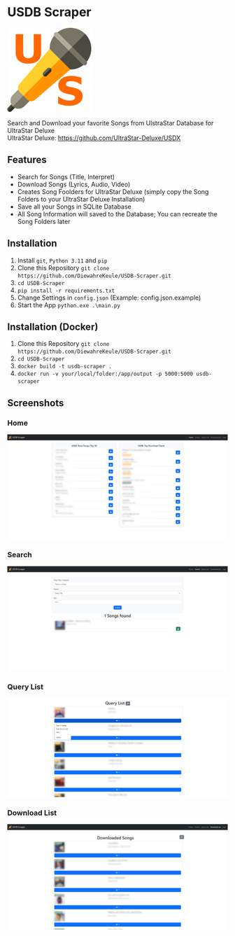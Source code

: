 # USDB Scraper
![image](/static/android-chrome-192x192.png)

Search and Download your favorite Songs from UlstraStar Database for UltraStar Deluxe\
UltraStar Deluxe: https://github.com/UltraStar-Deluxe/USDX

## Features
- Search for Songs (Title, Interpret)
- Download Songs (Lyrics, Audio, Video)
- Creates Song Foolders for UltraStar Deluxe (simply copy the Song Folders to your UltraStar Deluxe Installation)
- Save all your Songs in SQLite Database
- All Song Information will saved to the Database; You can recreate the Song Folders later

## Installation
1. Install `git`, `Python 3.11` and `pip`
2. Clone this Repository `git clone https://github.com/DiewahreKeule/USDB-Scraper.git`
3. `cd USDB-Scraper`
4. `pip install -r requirements.txt`
5. Change Settings in `config.json` (Example: config.json.example)
6. Start the App `python.exe .\main.py`

## Installation (Docker)
1. Clone this Repository `git clone https://github.com/DiewahreKeule/USDB-Scraper.git`
2. `cd USDB-Scraper`
3. `docker build -t usdb-scraper .`
4. `docker run -v your/local/folder:/app/output -p 5000:5000 usdb-scraper`

## Screenshots
### Home
![Home](/docs/home.png)

### Search
![Search](/docs/Search.png)

### Query List
![Query-List](/docs/Query_list.png)

### Download List
![Download-List](/docs/Download_list.png)